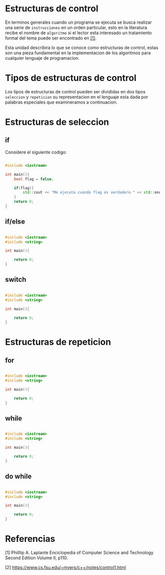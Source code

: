 # Estructuras de control

En terminos generales cuando un programa se ejecuta se busca realizar
una serie de ```instrucciones``` en un orden particular, esto en la
literatura recibe el nombre de ```algoritmo``` si el lector esta interesado
un tratamiento formal del tema puede ser encontrado en [[1]](1).

Esta unidad describira lo que se conoce como estructuras de control,
estas son una pieza fundamental en la implementacion de los algoritmos
para cualquier lenguaje de programacion.

# Tipos de estructuras de control

Los tipos de estructuras de control pueden ser divididas en dos tipos
```seleccion``` y ```repeticion``` su representacion en el lenguaje
esta dada por palabras especiales que examineramos a continuacion.

# Estructuras de seleccion

## if

Considere el siguiente codigo:

```cpp

#include <iostream>

int main(){
	bool flag = false;

	if(flag){
		std::cout << "Me ejecuto cuando flag es verdadero." << std::endl;
	}
	return 0;
}

```




## if/else

```cpp

#include <iostream>
#include <string>

int main(){

	return 0;
}

```

## switch

```cpp

#include <iostream>
#include <string>

int main(){

	return 0;
}

```

# Estructuras de repeticion

## for

```cpp

#include <iostream>
#include <string>

int main(){

	return 0;
}

```

## while

```cpp

#include <iostream>
#include <string>

int main(){

	return 0;
}

```

## do while

```cpp

#include <iostream>
#include <string>

int main(){

	return 0;
}

```

# Referencias

<a id="1">[1]</a>
Philllip A. Laplante
Enciclopedia of Computer Science and Technology Second Edition Volume II, p110.

<a id="1">[2]</a>
https://www.cs.fsu.edu/~myers/c++/notes/control1.html
